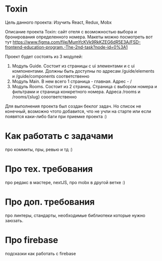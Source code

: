 # Toxin

Цель данного проекта: Изучить React, Redux, Mobx

Описание проекта Toxin: сайт отеля с возможностью выбора и бронирования определенного номера. Макеты можно посмотреть вот тут https://www.figma.com/file/MumYcKVk9RkKZEG6dR5E3A/FSD-frontend-education-program.-The-2nd-task?node-id=0%3A1

Проект будет состоять из 3 модулей:
1. Модуль Guide. Состоит из страницы с ui элементами и с ui компонентами. Должны быть доступны по адресам /guide/elements и /guide/components соответственно
2. Модуль Main. В нем всего 1 страница - главная. Адрес - /
3. Модуль Rooms. Состоит из 2 страниц. Страница с выбором номера и фильтрами и страница конкретного номера. Адреса /rooms и /rooms/{slug} сооответственно

Для выполнения проекта был создан беклог задач. Но список не конечный, возможно чтото добавится, что не учли на старте или если появятся каки-либо баги при приемке проекта :) 

# Как работать с задачами
про коммиты, пры, ревью и тд :)

# Про тех. требования
про редакс в мастере, nextJS, про mobx в другой ветке :)


# Про доп. требования
про линтеры, стандарты, необходимые библиотеки которые нужно заюзать.

# Про firebase
подсказки как работать с firebase
